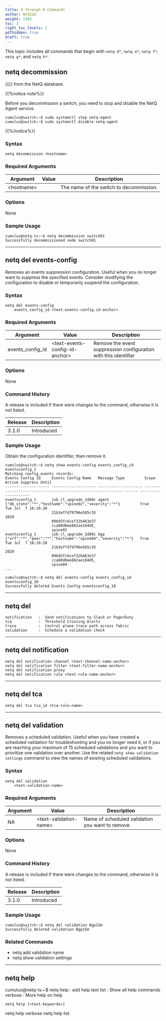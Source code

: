 ```yaml
---
title: D through H Commands
author: NVIDIA
weight: 1103
toc: 3
right_toc_levels: 1
pdfhidden: true
draft: true
---
```


This topic includes all commands that begin with `netq d*`, `netq e*`, `netq f*`, `netq g*`, and `netq h*`.

## netq decommission

{{<link url="Decommission-Switches" text="Removes a switch">}} from the NetQ database.


{{%notice note%}}

Before you decommission a switch, you need to stop and disable the NetQ Agent service.

```
cumulus@switch:~$ sudo systemctl stop netq-agent
cumulus@switch:~$ sudo systemctl disable netq-agent
```

{{%/notice%}}

### Syntax

```
netq decommission <hostname>
```

### Required Arguments

| Argument | Value | Description |
| ---- | ---- | ---- |
| &lt;hostname> |  | The name of the switch to decommission. |

### Options

None

<!-- ### Command History

A release is included if there were changes to the command, otherwise it is not listed.

| Release | Description |
| ---- | ---- |
|  | Introduced | -->

### Sample Usage

```
cumulus@netq-ts:~$ netq decommission switch01
Successfully decommissioned node switch01
```

- - -

## netq del events-config

Removes an events suppression configuration. Useful when you no longer want to suppress the specified events. Consider modifying the configuration to disable or temporarily suspend the configuration.

### Syntax

```
netq del events-config
    events_config_id <text-events-config-id-anchor>
```

### Required Arguments

| Argument | Value | Description |
| ---- | ---- | ---- |
| events_config_id | \<text-events-config-id-anchor\> | Remove the event suppression configuration with this identifier |

### Options

None

### Command History

A release is included if there were changes to the command, otherwise it is not listed.

| Release | Description |
| ---- | ---- |
| 3.1.0 | Introduced |

### Sample Usage

Obtain the configuration identifier, then remove it.

```
cumulus@switch:~$ netq show events-config events_config_id eventsconfig_1
Matching config_events records:
Events Config ID     Events Config Name   Message Type         Scope                                                        Active Suppress Until
-------------------- -------------------- -------------------- ------------------------------------------------------------ ------ --------------------
eventsconfig_1       job_cl_upgrade_2d89c agent                {"db_state":"*","hostname":"spine02","severity":"*"}         True   Tue Jul  7 16:16:20
                     21b3effd79796e585c35                                                                                          2020
                     096d5fc6cef32b463e37
                     cca88d8ee862ae104d5_
                     spine02
eventsconfig_1       job_cl_upgrade_2d89c bgp                  {"vrf":"*","peer":"*","hostname":"spine04","severity":"*"}   True   Tue Jul  7 16:16:20
                     21b3effd79796e585c35                                                                                          2020
                     096d5fc6cef32b463e37
                     cca88d8ee862ae104d5_
                     spine04
...

cumulus@switch:~$ netq del events-config events_config_id eventsconfig_10
Successfully deleted Events Config eventsconfig_10
```

- - -

## netq del
    notification   :  Send notifications to Slack or PagerDuty
    tca            :  Threshold Crossing Alerts
    trace          :  Control plane trace path across fabric
    validation     :  Schedule a validation check

- - -

## netq del notification

    netq del notification channel <text-channel-name-anchor>
    netq del notification filter <text-filter-name-anchor>
    netq del notification proxy
    netq del notification rule <text-rule-name-anchor>

- - - 

## netq del tca

    netq del tca tca_id <tca-rule-name>

- - -

## netq del validation

Removes a scheduled validation. Useful when you have created a scheduled validation for troubleshooting and you no longer need it, or if you are reaching your maximum of 15 scheduled validations and you want to prioritize one validation over another. Use the related `netq show validation settings` command to view the names of existing scheduled validations.

### Syntax

```
netq del validation
    <text-validation-name>
```

### Required Arguments

| Argument | Value | Description |
| ---- | ---- | ---- |
| NA | \<text-validation-name\> | Name of scheduled validation you want to remove |

### Options

None

### Command History

A release is included if there were changes to the command, otherwise it is not listed.

| Release | Description |
| ---- | ---- |
| 3.1.0 | Introduced |

### Sample Usage

```
cumulus@switch:~$ netq del validation Bgp15m
Successfully deleted validation Bgp15m
```

### Related Commands

- netq add validation name
- netq show validation settings

- - -

## netq help

cumulus@netq-ts:~$ netq help 
    <text-keywords>  :  add help text
    list             :  Show all help commands
    verbose          :  More help on help

    netq help [<text-keywords>]
   netq help verbose
   netq help list